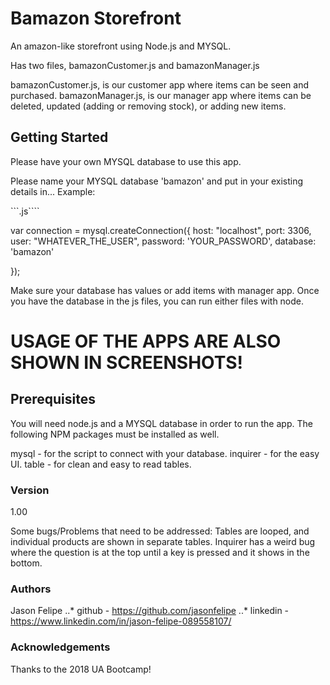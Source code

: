 # Bamazon Storefront
An amazon-like storefront using Node.js and MYSQL. 

Has two files, bamazonCustomer.js and bamazonManager.js 

bamazonCustomer.js, is our customer app where items can be seen and purchased. 
bamazonManager.js, is our manager app where items can be deleted, updated (adding or removing stock), or adding new items. 


## Getting Started
Please have your own MYSQL database to use this app. 

Please name your MYSQL database 'bamazon' and put in your existing details in... Example: 

```.js```` 

var connection = mysql.createConnection({
    host: "localhost",
    port: 3306,
    user: "WHATEVER_THE_USER",
    password: 'YOUR_PASSWORD',
    database: 'bamazon'

}); 

Make sure your database has values or add items with manager app. 
Once you have the database in the js files, you can run either files with node. 

# USAGE OF THE APPS ARE ALSO SHOWN IN SCREENSHOTS!

## Prerequisites 

You will need node.js and a MYSQL database in order to run the app. 
The following NPM packages must be installed as well. 

mysql - for the script to connect with your database.
inquirer - for the easy UI. 
table - for clean and easy to read tables. 


### Version
1.00 

Some bugs/Problems that need to be addressed: 
Tables are looped, and individual products are shown in separate tables. 
Inquirer has a weird bug where the question is at the top until a key is pressed and it shows in the bottom. 

### Authors

Jason Felipe
..* github - https://github.com/jasonfelipe
..* linkedin - https://www.linkedin.com/in/jason-felipe-089558107/

### Acknowledgements
Thanks to the 2018 UA Bootcamp!






